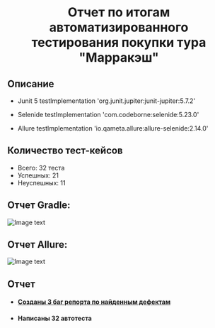 <h1 align="center">Отчет по итогам автоматизированного тестирования покупки тура "Марракэш"</h1>

## Oписание
* Junit 5
 testImplementation 'org.junit.jupiter:junit-jupiter:5.7.2'
 
* Selenide
testImplementation 'com.codeborne:selenide:5.23.0'

* Allure
testImplementation 'io.qameta.allure:allure-selenide:2.14.0'

## Количество тест-кейсов
* Всего: 32 теста
* Успешных: 21
* Неуспешных: 11


## Отчет Gradle:
![Image text](https://github.com/vika-tuktasheva/Diplom-QA/blob/master/docs/generalresult.png)
## Отчет Allure:
![Image text](https://github.com/vika-tuktasheva/Diplom-QA/blob/master/docs/allure.png)


## Отчет
* #### [Созданы 3 баг репорта по найденным дефектам](https://github.com/vika-tuktasheva/Diplom-QA/issues)
* #### Написаны 32 автотеста
